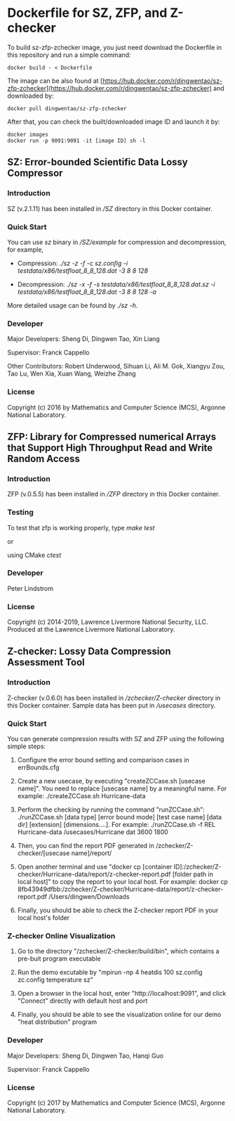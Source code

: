 # Dockerfile for SZ, ZFP, and Z-checker

To build sz-zfp-zchecker image, you just need download the Dockerfile in this repository and run a simple command:
```
docker build - < Dockerfile
```

The image can be also found at [https://hub.docker.com/r/dingwentao/sz-zfp-zchecker](https://hub.docker.com/r/dingwentao/sz-zfp-zchecker) and downloaded by:
```
docker pull dingwentao/sz-zfp-zchecker
```

After that, you can check the built/downloaded image ID and launch it by:
```
docker images
docker run -p 9091:9091 -it [image ID] sh -l
```


## SZ: Error-bounded Scientific Data Lossy Compressor

### Introduction

SZ (v.2.1.11) has been installed in */SZ* directory in this Docker container.

### Quick Start

You can use *sz* binary in */SZ/example* for compression and decompression, for example,

- Compression: *./sz -z -f -c sz.config -i testdata/x86/testfloat_8_8_128.dat -3 8 8 128*

- Decompression: *./sz -x -f -s testdata/x86/testfloat_8_8_128.dat.sz -i testdata/x86/testfloat_8_8_128.dat -3 8 8 128 -a* 

More detailed usage can be found by *./sz -h*.

### Developer

Major Developers: Sheng Di, Dingwen Tao, Xin Liang

Supervisor: Franck Cappello

Other Contributors: Robert Underwood, Sihuan Li, Ali M. Gok, Xiangyu Zou, Tao Lu, Wen Xia, Xuan Wang, Weizhe Zhang

### License

Copyright (c) 2016 by Mathematics and Computer Science (MCS), Argonne National Laboratory.

## ZFP: Library for Compressed numerical Arrays that Support High Throughput Read and Write Random Access

### Introduction

ZFP (v.0.5.5) has been installed in */ZFP* directory in this Docker container.

### Testing

To test that zfp is working properly, type *make test*

or

using CMake *ctest*

### Developer

Peter Lindstrom

### License

Copyright (c) 2014-2019, Lawrence Livermore National Security, LLC. Produced at the Lawrence Livermore National Laboratory.

## Z-checker: Lossy Data Compression Assessment Tool

### Introduction

Z-checker (v.0.6.0) has been installed in */zchecker/Z-checker* directory in this Docker container. Sample data has been put in */usecases* directory.

### Quick Start

You can generate compression results with SZ and ZFP using the following simple steps: 

1. Configure the error bound setting and comparison cases in errBounds.cfg

2. Create a new usecase, by executing "createZCCase.sh [usecase name]". You need to replace [usecase name] by a meaningful name. For example: ./createZCCase.sh Hurricane-data

3. Perform the checking by running the command "runZCCase.sh": ./runZCCase.sh [data type] [error bound mode] [test case name] [data dir] [extension] [dimensions....]. For example: ./runZCCase.sh -f REL Hurricane-data /usecases/Hurricane dat 3600 1800

4. Then, you can find the report PDF generated in /zchecker/Z-checker/[usecase name]/report/

5. Open another terminal and use "docker cp [container ID]:/zchecker/Z-checker/Hurricane-data/report/z-checker-report.pdf [folder path in local host]" to copy the report to your local host. For example: docker cp 8fb43949dfbb:/zchecker/Z-checker/Hurricane-data/report/z-checker-report.pdf /Users/dingwen/Downloads

6. Finally, you should be able to check the Z-checker report PDF in your local host's folder

### Z-checker Online Visualization

1. Go to the directory "/zchecker/Z-checker/build/bin", which contains a pre-buit program executable

2. Run the demo excutable by "mpirun -np 4 heatdis 100 sz.config zc.config temperature sz"

3. Open a browser in the local host, enter "http://localhost:9091", and click "Connect" directly with default host and port

4. Finally, you should be able to see the visualization online for our demo "heat distribution" program

### Developer

Major Developers: Sheng Di, Dingwen Tao, Hanqi Guo

Supervisor: Franck Cappello

### License

Copyright (c) 2017 by Mathematics and Computer Science (MCS), Argonne National Laboratory.
